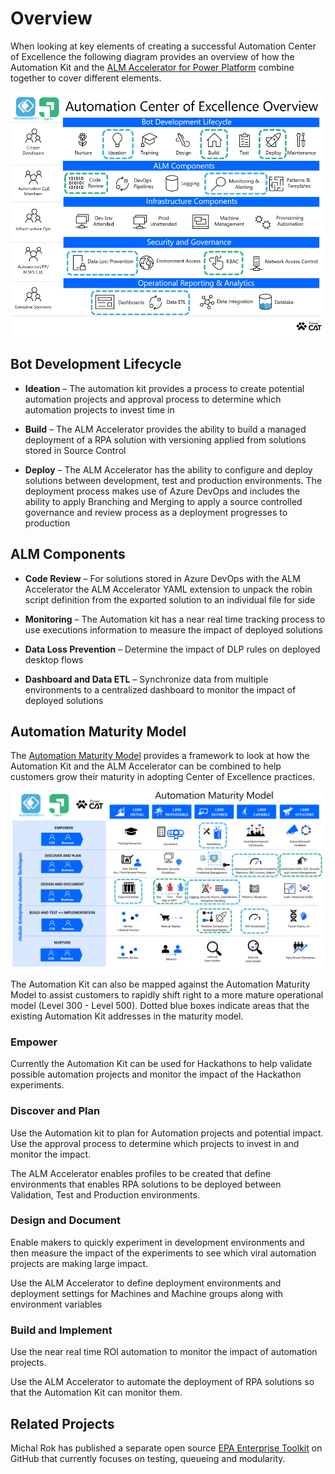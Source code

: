 # Overview

When looking at key elements of creating a successful Automation Center of Excellence the following diagram provides an overview of how the Automation Kit and the [ALM Accelerator for Power Platform](https://aka.ms/aa4pp) combine together to cover different elements.

![Automation Center of Excellence Overview](media/automation-center-of-excellence-overview.png)

## Bot Development Lifecycle

- **Ideation** – The automation kit provides a process to create potential automation projects and approval process to determine which automation projects to invest time in

- **Build** – The ALM Accelerator provides the ability to build a managed deployment of a RPA solution with versioning applied from solutions stored in Source Control

- **Deploy** – The ALM Accelerator has the ability to configure and deploy solutions between development, test and production environments. The deployment process makes use of Azure DevOps and includes the ability to apply Branching and Merging to apply a source controlled governance and review process as a deployment progresses to production

## ALM Components

- **Code Review** – For solutions stored in Azure DevOps with the ALM Accelerator the ALM Accelerator YAML extension to unpack the robin script definition from the exported solution to an individual file for side

- **Monitoring** – The Automation kit has a near real time tracking process to use executions information to measure the impact of deployed solutions

- **Data Loss Prevention** – Determine the impact of DLP rules on deployed desktop flows

- **Dashboard and Data ETL** – Synchronize data from multiple environments to a centralized dashboard to monitor the impact of deployed solutions

## Automation Maturity Model

The [Automation Maturity Model](https://docs.microsoft.com/en-us/power-platform/guidance/automation-coe/automation-maturity-model-overview) provides a framework to look at how the Automation Kit and the ALM Accelerator can be combined to help customers grow their maturity in adopting Center of Excellence practices.

![Automation Maturity Model - Mapping to Automation Kit and ALM Accelerator](media/automation-matutity-model.png)

The Automation Kit can also be mapped against the Automation Maturity Model to assist customers to rapidly shift right to a more mature operational model (Level 300 - Level 500). Dotted blue boxes indicate areas that the existing Automation Kit addresses in the maturity model.

### Empower

Currently the Automation Kit can be used for Hackathons to help validate possible automation projects and monitor the impact of the Hackathon experiments.

### Discover and Plan

Use the Automation kit to plan for Automation projects and potential impact. Use the approval process to determine which projects to invest in and monitor the impact.

The ALM Accelerator enables profiles to be created that define environments that enables RPA solutions to be deployed between Validation, Test and Production environments.

### Design and Document

Enable makers to quickly experiment in development environments and then measure the impact of the experiments to see which viral automation projects are making large impact.

Use the ALM Accelerator to define deployment environments and deployment settings for Machines and Machine groups along with environment variables

### Build and Implement

Use the near real time ROI automation to monitor the impact of automation projects.

Use the ALM Accelerator to automate the deployment of RPA solutions so that the Automation Kit can monitor them.

## Related Projects

Michal Rok has published a separate open source [EPA Enterprise Toolkit](https://github.com/michalrok/Power-Automate-RPA-Enterprise-Toolkit) on GitHub that currently focuses on testing, queueing and modularity.